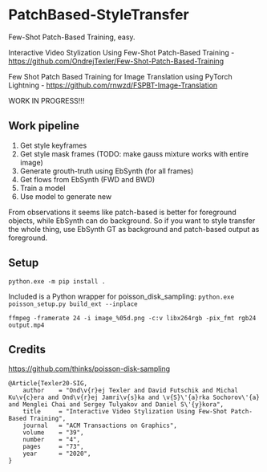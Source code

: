 # PatchBased-StyleTransfer
Few-Shot Patch-Based Training, easy.

Interactive Video Stylization Using Few-Shot Patch-Based Training - https://github.com/OndrejTexler/Few-Shot-Patch-Based-Training

Few Shot Patch Based Training for Image Translation using PyTorch Lightning - https://github.com/rnwzd/FSPBT-Image-Translation

WORK IN PROGRESS!!!

## Work pipeline

1. Get style keyframes
2. Get style mask frames (TODO: make gauss mixture works with entire image)
3. Generate grouth-truth using EbSynth (for all frames)
4. Get flows from EbSynth (FWD and BWD)
5. Train a model 
6. Use model to generate new

From observations it seems like patch-based is better for foreground objects, while EbSynth can do background. So if you want to style transfer the whole thing, use EbSynth GT as background and patch-based output as foreground.

## Setup

`python.exe -m pip install .`

Included is a Python wrapper for poisson_disk_sampling: `python.exe poisson_setup.py build_ext --inplace`


```
ffmpeg -framerate 24 -i image_%05d.png -c:v libx264rgb -pix_fmt rgb24 output.mp4
```

## Credits

https://github.com/thinks/poisson-disk-sampling

```
@Article{Texler20-SIG,
    author    = "Ond\v{r}ej Texler and David Futschik and Michal Ku\v{c}era and Ond\v{r}ej Jamri\v{s}ka and \v{S}\'{a}rka Sochorov\'{a} and Menglei Chai and Sergey Tulyakov and Daniel S\'{y}kora",
    title     = "Interactive Video Stylization Using Few-Shot Patch-Based Training",
    journal   = "ACM Transactions on Graphics",
    volume    = "39",
    number    = "4",
    pages     = "73",
    year      = "2020",
}
```